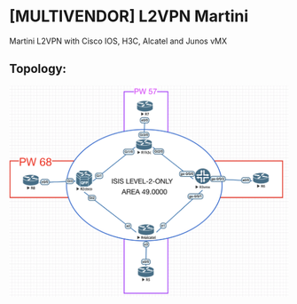 # [MULTIVENDOR] L2VPN Martini 
Martini L2VPN with Cisco IOS, H3C, Alcatel and Junos vMX


## Topology:
![alt text](https://github.com/dracoboros/NETWORK-L2VPN-Martini-Multivendor/blob/master/topology.png "Topology")
